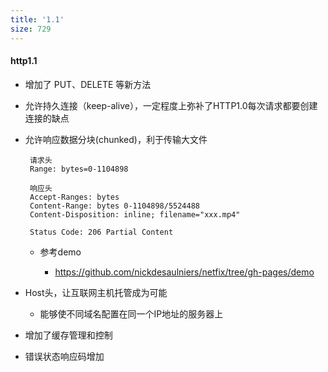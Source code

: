 ```yaml
---
title: '1.1'
size: 729
---
```

#### http1.1

- 增加了 PUT、DELETE 等新方法

- 允许持久连接（keep-alive），一定程度上弥补了HTTP1.0每次请求都要创建连接的缺点

- 允许响应数据分块(chunked)，利于传输大文件

   ```
    请求头
    Range: bytes=0-1104898
    
    响应头
    Accept-Ranges: bytes
    Content-Range: bytes 0-1104898/5524488
    Content-Disposition: inline; filename="xxx.mp4"
    
    Status Code: 206 Partial Content
   ```

  - 参考demo

    - https://github.com/nickdesaulniers/netfix/tree/gh-pages/demo

- Host头，让互联网主机托管成为可能

  - 能够使不同域名配置在同一个IP地址的服务器上

- 增加了缓存管理和控制

- 错误状态响应码增加

